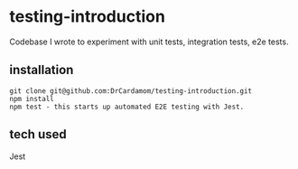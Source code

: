 # testing-introduction
Codebase I wrote to experiment with unit tests, integration tests, e2e tests.

## installation 
```
git clone git@github.com:DrCardamom/testing-introduction.git
npm install
npm test - this starts up automated E2E testing with Jest.
```

## tech used 
Jest
